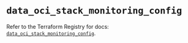 # `data_oci_stack_monitoring_config`

Refer to the Terraform Registry for docs: [`data_oci_stack_monitoring_config`](https://registry.terraform.io/providers/hashicorp/oci/7.19.0/docs/data-sources/stack_monitoring_config).
